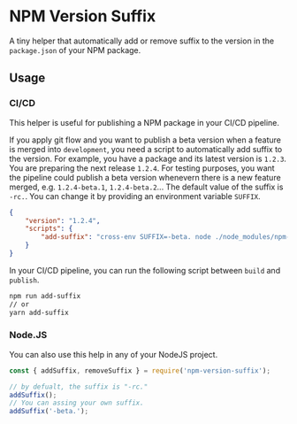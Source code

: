 # NPM Version Suffix

A tiny helper that automatically add or remove suffix to the version in the `package.json` of your NPM package.

## Usage

### CI/CD

This helper is useful for publishing a NPM package in your CI/CD pipeline.

If you apply git flow and you want to publish a beta version when a feature is merged into `development`, you need a script to automatically add suffix to the version. For example, you have a package and its latest version is `1.2.3`. You are preparing the next release `1.2.4`. For testing purposes, you want the pipeline could publish a beta version whenevern there is a new feature merged, e.g. `1.2.4-beta.1`, `1.2.4-beta.2`... The default value of the suffix is `-rc.`. You can change it by providing an environment variable `SUFFIX`.

```JSON
{
    "version": "1.2.4",
    "scripts": {
        "add-suffix": "cross-env SUFFIX=-beta. node ./node_modules/npm-version-suffix/run-add-suffix.js"
    }
}
```

In your CI/CD pipeline, you can run the following script between `build` and `publish`.

```bash
npm run add-suffix
// or
yarn add-suffix
```

### Node.JS

You can also use this help in any of your NodeJS project.

```js
const { addSuffix, removeSuffix } = require('npm-version-suffix');

// by defualt, the suffix is "-rc."
addSuffix();
// You can assing your own suffix.
addSuffix('-beta.');
```
